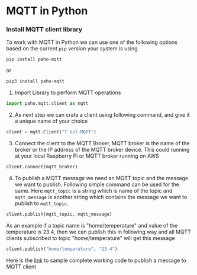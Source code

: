 # MQTT in Python

### Install MQTT client library

To work with MQTT in Python we can use one of the following options based on the current `pip` version your system is using

```shell
pip install paho-mqtt
```

or

```bash
pip3 install paho-mqtt
```

1. Import Library to perform MQTT operations

```python
import paho.mqtt.client as mqtt
```

2. As next step we can crate a client using following command, and give it a unique name of your choice

```python
client = mqtt.Client("T	est-MQTT") 
```

3. Connect the client to the MQTT Broker, MQTT broker is the name of the broker or the IP address of the MQTT broker device. This could running at your local Raspberry Pi or MQTT broker running on AWS

```python
client.connect(mqtt_broker)
```

4. To publish a MQTT message we need an MQTT topic and the message we want to publish. Following simple command can be used for the same. Here `mqtt_topic` is a string which is name of the topic and `mqtt_message` is another string which contains the message we want to publish to `mqtt_topic`.

```python
client.publish(mqtt_topic, mqtt_message)
```

As an example if a topic name is "home/temperature" and value of the temperature is 23.4, then we can publish this in following way and all MQTT clients subscribed to topic "home/temperature" will get this message

```python
client.publish("home/temperature", "23.4")
```

Here is the [link](https://github.com/LetsStartLooping/MQTT/blob/84c2592375d3e74dd7483945f89ffe5954b66dc8/mqtt-publish.py) to sample complete working code to publish a message to MQTT client